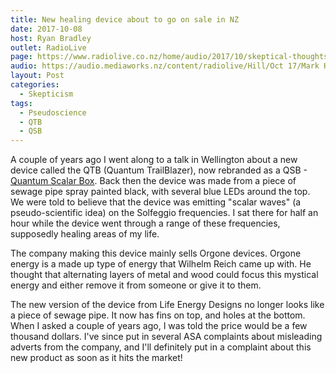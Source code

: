 ```yaml
---
title: New healing device about to go on sale in NZ
date: 2017-10-08
host: Ryan Bradley
outlet: RadioLive
page: https://www.radiolive.co.nz/home/audio/2017/10/skeptical-thoughts-with-mark-honeychurch.html
audio: https://audio.mediaworks.nz/content/radiolive/Hill/Oct 17/Mark HoneyChurch 8_10_17.mp3
layout: Post
categories:
  - Skepticism
tags:
  - Pseudoscience
  - QTB
  - QSB
---
```


A couple of years ago I went along to a talk in Wellington about a new device called the QTB (Quantum TrailBlazer), now rebranded as a QSB - [Quantum Scalar Box](http://life-energy.org/qsb/). Back then the device was made from a piece of sewage pipe spray painted black, with several blue LEDs around the top. We were told to believe that the device was emitting "scalar waves" (a pseudo-scientific idea) on the Solfeggio frequencies. I sat there for half an hour while the device went through a range of these frequencies, supposedly healing areas of my life.

<!-- more -->

The company making this device mainly sells Orgone devices. Orgone energy is a made up type of energy that Wilhelm Reich came up with. He thought that alternating layers of metal and wood could focus this mystical energy and either remove it from someone or give it to them.

The new version of the device from Life Energy Designs no longer looks like a piece of sewage pipe. It now has fins on top, and holes at the bottom. When I asked a couple of years ago, I was told the price would be a few thousand dollars. I've since put in several ASA complaints about misleading adverts from the company, and I'll definitely put in a complaint about this new product as soon as it hits the market!
